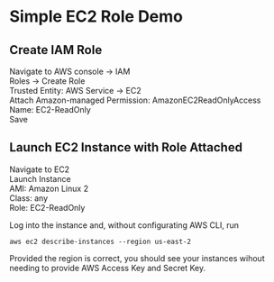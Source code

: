 # Simple EC2 Role Demo

## Create IAM Role
Navigate to AWS console -> IAM  
Roles -> Create Role  
  Trusted Entity: AWS Service -> EC2  
  Attach Amazon-managed Permission: AmazonEC2ReadOnlyAccess  
  Name: EC2-ReadOnly  
  Save  
  
## Launch EC2 Instance with Role Attached
Navigate to EC2  
Launch Instance  
  AMI: Amazon Linux 2  
  Class: any  
  Role: EC2-ReadOnly  

Log into the instance and, without configurating AWS CLI, run  
```
aws ec2 describe-instances --region us-east-2
```  
Provided the region is correct, you should see your instances wihout needing to provide AWS Access Key and Secret Key.
